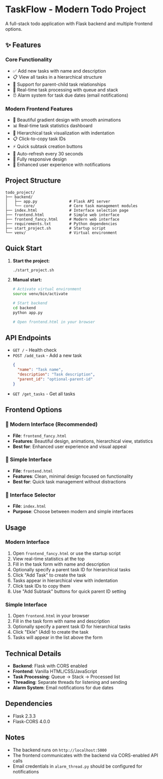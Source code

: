 # TaskFlow - Modern Todo Project

A full-stack todo application with Flask backend and multiple frontend options.

## ✨ Features

### Core Functionality
- ✅ Add new tasks with name and description
- 📋 View all tasks in a hierarchical structure
- 🔗 Support for parent-child task relationships
- 🔄 Real-time task processing with queue and stack
- ⏰ Alarm system for task due dates (email notifications)

### Modern Frontend Features
- 🎨 Beautiful gradient design with smooth animations
- 📊 Real-time task statistics dashboard
- 🌳 Hierarchical task visualization with indentation
- 📋 Click-to-copy task IDs
- ⚡ Quick subtask creation buttons
- 🔄 Auto-refresh every 30 seconds
- 📱 Fully responsive design
- 🎯 Enhanced user experience with notifications

## Project Structure

```
todo_project/
├── backend/
│   ├── app.py              # Flask API server
│   └── core/               # Core task management modules
├── index.html              # Interface selection page
├── frontend.html           # Simple web interface
├── frontend_fancy.html     # Modern web interface
├── requirements.txt        # Python dependencies
├── start_project.sh        # Startup script
└── venv/                   # Virtual environment
```

## Quick Start

1. **Start the project:**
   ```bash
   ./start_project.sh
   ```

2. **Manual start:**
   ```bash
   # Activate virtual environment
   source venv/bin/activate
   
   # Start backend
   cd backend
   python app.py
   
   # Open frontend.html in your browser
   ```

## API Endpoints

- `GET /` - Health check
- `POST /add_task` - Add a new task
  ```json
  {
    "name": "Task name",
    "description": "Task description",
    "parent_id": "optional-parent-id"
  }
  ```
- `GET /get_tasks` - Get all tasks

## Frontend Options

### 🚀 Modern Interface (Recommended)
- **File**: `frontend_fancy.html`
- **Features**: Beautiful design, animations, hierarchical view, statistics
- **Best for**: Enhanced user experience and visual appeal

### 📝 Simple Interface
- **File**: `frontend.html`
- **Features**: Clean, minimal design focused on functionality
- **Best for**: Quick task management without distractions

### 🎯 Interface Selector
- **File**: `index.html`
- **Purpose**: Choose between modern and simple interfaces

## Usage

### Modern Interface
1. Open `frontend_fancy.html` or use the startup script
2. View real-time statistics at the top
3. Fill in the task form with name and description
4. Optionally specify a parent task ID for hierarchical tasks
5. Click "Add Task" to create the task
6. Tasks appear in hierarchical view with indentation
7. Click task IDs to copy them
8. Use "Add Subtask" buttons for quick parent ID setting

### Simple Interface
1. Open `frontend.html` in your browser
2. Fill in the task form with name and description
3. Optionally specify a parent task ID for hierarchical tasks
4. Click "Ekle" (Add) to create the task
5. Tasks will appear in the list above the form

## Technical Details

- **Backend**: Flask with CORS enabled
- **Frontend**: Vanilla HTML/CSS/JavaScript
- **Task Processing**: Queue → Stack → Processed list
- **Threading**: Separate threads for listening and sending
- **Alarm System**: Email notifications for due dates

## Dependencies

- Flask 2.3.3
- Flask-CORS 4.0.0

## Notes

- The backend runs on `http://localhost:5000`
- The frontend communicates with the backend via CORS-enabled API calls
- Email credentials in `alarm_thread.py` should be configured for notifications
